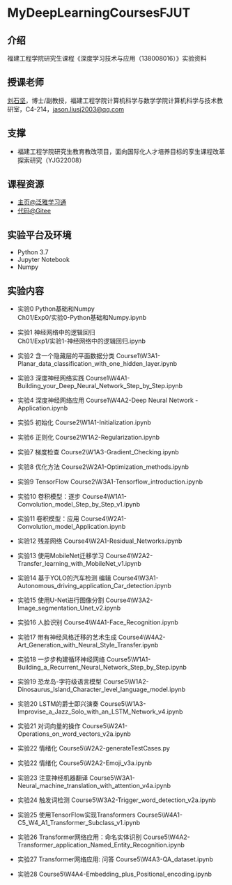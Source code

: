# MyDeepLearningCoursesFJUT

## 介绍
福建工程学院研究生课程《深度学习技术与应用（138008016）》实验资料

## 授课老师
[刘石坚](https://faculty.fjut.edu.cn/liushijian/zh_CN/index.htm)，博士/副教授，福建工程学院计算机科学与数学学院计算机科学与技术教研室，C4-214，jason.liusj2003@qq.com

## 支撑
- 福建工程学院研究生教育教改项目，面向国际化人才培养目标的孪生课程改革探索研究（YJG22008）

## 课程资源
- [主页@泛雅学习通](https://mooc1-1.chaoxing.com/course-ans/courseportal/222602621.html)
- [代码@Gitee](https://gitee.com/jasonsjliu/my-deep-learning-courses-fjut)

## 实验平台及环境
- Python 3.7
- Jupyter Notebook
- Numpy

## 实验内容
- 实验0 Python基础和Numpy  
Ch01/Exp0/实验0-Python基础和Numpy.ipynb

- 实验1 神经网络中的逻辑回归  
Ch01/Exp1/实验1-神经网络中的逻辑回归.ipynb

- 实验2 含一个隐藏层的平面数据分类
Course1\W3A1-Planar_data_classification_with_one_hidden_layer.ipynb

- 实验3 深度神经网络实践
Course1\W4A1-Building_your_Deep_Neural_Network_Step_by_Step.ipynb

- 实验4 深度神经网络应用
Course1\W4A2-Deep Neural Network - Application.ipynb

- 实验5 初始化
Course2\W1A1-Initialization.ipynb

- 实验6 正则化
Course2\W1A2-Regularization.ipynb

- 实验7 梯度检查
Course2\W1A3-Gradient_Checking.ipynb

- 实验8 优化方法
Course2\W2A1-Optimization_methods.ipynb

- 实验9 TensorFlow
Course2\W3A1-Tensorflow_introduction.ipynb

- 实验10 卷积模型：逐步
Course4\W1A1-Convolution_model_Step_by_Step_v1.ipynb

- 实验11 卷积模型：应用
Course4\W2A1-Convolution_model_Application.ipynb

- 实验12 残差网络
Course4\W2A1-Residual_Networks.ipynb

- 实验13 使用MobileNet迁移学习
Course4\W2A2-Transfer_learning_with_MobileNet_v1.ipynb

- 实验14 基于YOLO的汽车检测 编辑
Course4\W3A1-Autonomous_driving_application_Car_detection.ipynb

- 实验15 使用U-Net进行图像分割
Course4\W3A2-Image_segmentation_Unet_v2.ipynb

- 实验16 人脸识别
Course4\W4A1-Face_Recognition.ipynb

- 实验17 带有神经风格迁移的艺术生成
Course4\W4A2-Art_Generation_with_Neural_Style_Transfer.ipynb

- 实验18 一步步构建循环神经网络
Course5\W1A1-Building_a_Recurrent_Neural_Network_Step_by_Step.ipynb

- 实验19 恐龙岛-字符级语言模型
Course5\W1A2-Dinosaurus_Island_Character_level_language_model.ipynb

- 实验20 LSTM的爵士即兴演奏
Course5\W1A3-Improvise_a_Jazz_Solo_with_an_LSTM_Network_v4.ipynb

- 实验21 对词向量的操作
Course5\W2A1-Operations_on_word_vectors_v2a.ipynb

- 实验22 情绪化
Course5\W2A2-generateTestCases.py

- 实验22 情绪化
Course5\W2A2-Emoji_v3a.ipynb

- 实验23 注意神经机器翻译
Course5\W3A1-Neural_machine_translation_with_attention_v4a.ipynb

- 实验24 触发词检测
Course5\W3A2-Trigger_word_detection_v2a.ipynb

- 实验25 使用TensorFlow实现Transformers
Course5\W4A1-C5_W4_A1_Transformer_Subclass_v1.ipynb

- 实验26 Transformer网络应用：命名实体识别
Course5\W4A2-Transformer_application_Named_Entity_Recognition.ipynb

- 实验27 Transformer网络应用: 问答
Course5\W4A3-QA_dataset.ipynb

- 实验28 
Course5\W4A4-Embedding_plus_Positional_encoding.ipynb